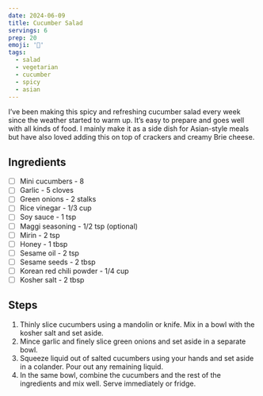 ```yaml
---
date: 2024-06-09
title: Cucumber Salad
servings: 6
prep: 20
emoji: '🥒'
tags:
  - salad
  - vegetarian
  - cucumber
  - spicy
  - asian
---
```

I’ve been making this spicy and refreshing cucumber salad every week since the weather started to warm up. It’s easy to prepare and goes well with all kinds of food. I mainly make it as a side dish for Asian-style meals but have also loved adding this on top of crackers and creamy Brie cheese.

## Ingredients
- [ ] Mini cucumbers - 8
- [ ] Garlic - 5 cloves
- [ ] Green onions - 2 stalks
- [ ] Rice vinegar - 1/3 cup
- [ ] Soy sauce - 1 tsp
- [ ] Maggi seasoning - 1/2 tsp (optional)
- [ ] Mirin - 2 tsp
- [ ] Honey - 1 tbsp
- [ ] Sesame oil - 2 tsp
- [ ] Sesame seeds - 2 tbsp
- [ ] Korean red chili powder - 1/4 cup
- [ ] Kosher salt - 2 tbsp

## Steps
1. Thinly slice cucumbers using a mandolin or knife. Mix in a bowl with the kosher salt and set aside.
2. Mince garlic and finely slice green onions and set aside in a separate bowl.
3. Squeeze liquid out of salted cucumbers using your hands and set aside in a colander. Pour out any remaining liquid.
4. In the same bowl, combine the cucumbers and the rest of the ingredients and mix well. Serve immediately or fridge.
